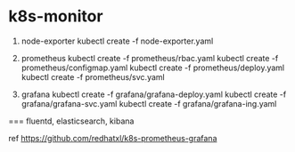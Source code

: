 # k8s-monitor

1. node-exporter
kubectl create -f node-exporter.yaml

2. prometheus
kubectl create -f prometheus/rbac.yaml
kubectl create -f prometheus/configmap.yaml
kubectl create -f prometheus/deploy.yaml
kubectl create -f prometheus/svc.yaml

3. grafana
kubectl create -f grafana/grafana-deploy.yaml
kubectl create -f grafana/grafana-svc.yaml
kubectl create -f grafana/grafana-ing.yaml

===
fluentd, elasticsearch, kibana

ref
https://github.com/redhatxl/k8s-prometheus-grafana
